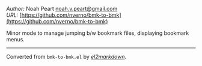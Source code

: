 *Author:* Noah Peart <noah.v.peart@gmail.com><br>
*URL:* [https://github.com/nverno/bmk-to-bmk](https://github.com/nverno/bmk-to-bmk)<br>

 Minor mode to manage jumping b/w bookmark files, displaying bookmark
 menus.


---
Converted from `bmk-to-bmk.el` by [*el2markdown*](https://github.com/Lindydancer/el2markdown).
